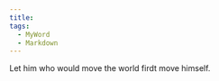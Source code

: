 ```yaml
---
title:  
tags:
  - MyWord
  - Markdown
---
```


Let him who would move the world firdt move himself.
